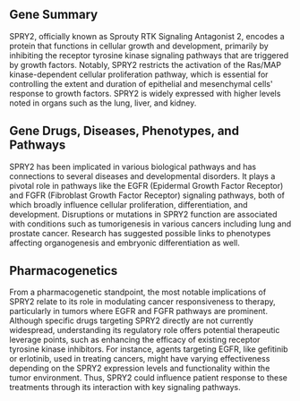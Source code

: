 ## Gene Summary
SPRY2, officially known as Sprouty RTK Signaling Antagonist 2, encodes a protein that functions in cellular growth and development, primarily by inhibiting the receptor tyrosine kinase signaling pathways that are triggered by growth factors. Notably, SPRY2 restricts the activation of the Ras/MAP kinase-dependent cellular proliferation pathway, which is essential for controlling the extent and duration of epithelial and mesenchymal cells' response to growth factors. SPRY2 is widely expressed with higher levels noted in organs such as the lung, liver, and kidney.

## Gene Drugs, Diseases, Phenotypes, and Pathways
SPRY2 has been implicated in various biological pathways and has connections to several diseases and developmental disorders. It plays a pivotal role in pathways like the EGFR (Epidermal Growth Factor Receptor) and FGFR (Fibroblast Growth Factor Receptor) signaling pathways, both of which broadly influence cellular proliferation, differentiation, and development. Disruptions or mutations in SPRY2 function are associated with conditions such as tumorigenesis in various cancers including lung and prostate cancer. Research has suggested possible links to phenotypes affecting organogenesis and embryonic differentiation as well.

## Pharmacogenetics
From a pharmacogenetic standpoint, the most notable implications of SPRY2 relate to its role in modulating cancer responsiveness to therapy, particularly in tumors where EGFR and FGFR pathways are prominent. Although specific drugs targeting SPRY2 directly are not currently widespread, understanding its regulatory role offers potential therapeutic leverage points, such as enhancing the efficacy of existing receptor tyrosine kinase inhibitors. For instance, agents targeting EGFR, like gefitinib or erlotinib, used in treating cancers, might have varying effectiveness depending on the SPRY2 expression levels and functionality within the tumor environment. Thus, SPRY2 could influence patient response to these treatments through its interaction with key signaling pathways.